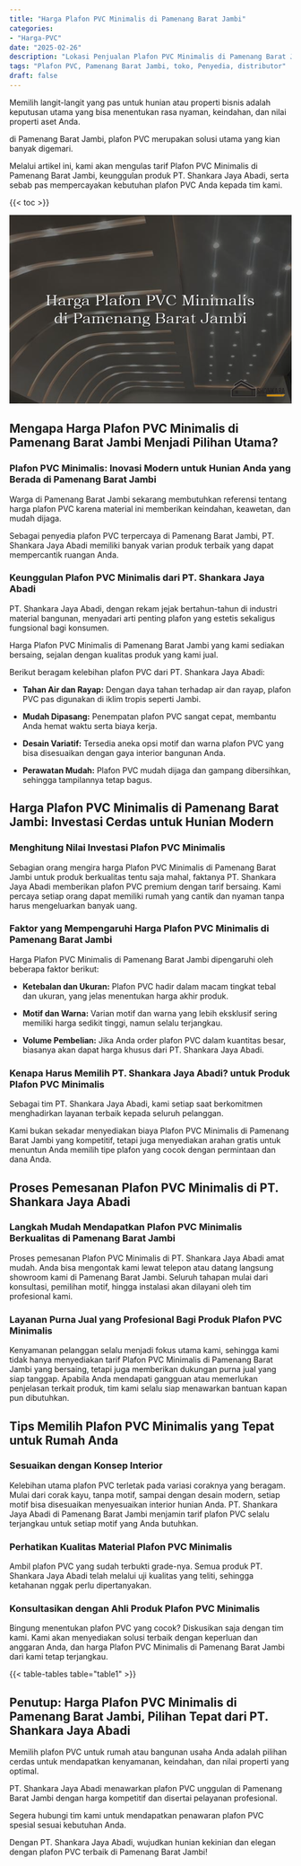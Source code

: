 ```yaml
---
title: "Harga Plafon PVC Minimalis di Pamenang Barat Jambi"
categories: 
- "Harga-PVC"
date: "2025-02-26"
description: "Lokasi Penjualan Plafon PVC Minimalis di Pamenang Barat Jambi untuk rumah, office, serta ritel. Material unggulan, variasi motif, variasi warna elegan, beserta servis penempatan ditangani oleh teknisi ahli serta kepastian resmi!|Layanan penjualan Plafon PVC Minimalis di Pamenang Barat Jambi bagi keperluan hunian, kantor, maupun toko, beserta produk berkualitas dan penempatan oleh tim ahli serta jaminan resmi.|Solusi Plafon PVC Minimalis di Pamenang Barat Jambi yang andal untuk hunian, office, serta gerai, bersama produk unggulan dan pemasangan dikerjakan oleh teknisi berpengalaman dan garansi resmi.|Penjualan Plafon PVC Minimalis di Pamenang Barat Jambi bagi hunian, perkantoran, dan ritel, beserta material berkualitas dan penempatan oleh teknisi berpengalaman, disertai beserta garansi resmi.}"
tags: "Plafon PVC, Pamenang Barat Jambi, toko, Penyedia, distributor"
draft: false
---
```


Memilih langit-langit yang pas untuk hunian atau properti bisnis adalah keputusan utama yang bisa menentukan rasa nyaman, keindahan, dan nilai properti aset Anda.

di Pamenang Barat Jambi, plafon PVC merupakan solusi utama yang kian banyak digemari.

Melalui artikel ini, kami akan mengulas tarif Plafon PVC Minimalis di Pamenang Barat Jambi, keunggulan produk PT. Shankara Jaya Abadi, serta sebab pas mempercayakan kebutuhan plafon PVC Anda kepada tim kami.

{{< toc >}}

![Harga Plafon PVC Minimalis di Pamenang Barat Jambi](/images/Harga-PVC/Harga-Plafon-PVC-Minimalis-di-Pamenang-Barat-Jambi.png)


## Mengapa Harga Plafon PVC Minimalis di Pamenang Barat Jambi Menjadi Pilihan Utama?

### Plafon PVC Minimalis: Inovasi Modern untuk Hunian Anda yang Berada di Pamenang Barat Jambi

Warga di Pamenang Barat Jambi sekarang membutuhkan referensi tentang harga plafon PVC karena material ini memberikan keindahan, keawetan, dan mudah dijaga.

Sebagai penyedia plafon PVC terpercaya di Pamenang Barat Jambi, PT. Shankara Jaya Abadi memiliki banyak varian produk terbaik yang dapat mempercantik ruangan Anda.

### Keunggulan Plafon PVC Minimalis dari PT. Shankara Jaya Abadi

PT. Shankara Jaya Abadi, dengan rekam jejak bertahun-tahun di industri material bangunan, menyadari arti penting plafon yang estetis sekaligus fungsional bagi konsumen.

Harga Plafon PVC Minimalis di Pamenang Barat Jambi yang kami sediakan bersaing, sejalan dengan kualitas produk yang kami jual.

Berikut beragam kelebihan plafon PVC dari PT. Shankara Jaya Abadi:

- **Tahan Air dan Rayap:** Dengan daya tahan terhadap air dan rayap, plafon PVC pas digunakan di iklim tropis seperti Jambi.

- **Mudah Dipasang:** Penempatan plafon PVC sangat cepat, membantu Anda hemat waktu serta biaya kerja.

- **Desain Variatif:** Tersedia aneka opsi motif dan warna plafon PVC yang bisa disesuaikan dengan gaya interior bangunan Anda.

- **Perawatan Mudah:** Plafon PVC mudah dijaga dan gampang dibersihkan, sehingga tampilannya tetap bagus.

## Harga Plafon PVC Minimalis di Pamenang Barat Jambi: Investasi Cerdas untuk Hunian Modern

### Menghitung Nilai Investasi Plafon PVC Minimalis

Sebagian orang mengira harga Plafon PVC Minimalis di Pamenang Barat Jambi untuk produk berkualitas tentu saja mahal, faktanya PT. Shankara Jaya Abadi memberikan plafon PVC premium dengan tarif bersaing. Kami percaya setiap orang dapat memiliki rumah yang cantik dan nyaman tanpa harus mengeluarkan banyak uang.

### Faktor yang Mempengaruhi Harga Plafon PVC Minimalis di Pamenang Barat Jambi

Harga Plafon PVC Minimalis di Pamenang Barat Jambi dipengaruhi oleh beberapa faktor berikut:

- **Ketebalan dan Ukuran:** Plafon PVC hadir dalam macam tingkat tebal dan ukuran, yang jelas menentukan harga akhir produk.

- **Motif dan Warna:** Varian motif dan warna yang lebih eksklusif sering memiliki harga sedikit tinggi, namun selalu terjangkau.

- **Volume Pembelian:** Jika Anda order plafon PVC dalam kuantitas besar, biasanya akan dapat harga khusus dari PT. Shankara Jaya Abadi.

### Kenapa Harus Memilih PT. Shankara Jaya Abadi? untuk Produk Plafon PVC Minimalis

Sebagai tim PT. Shankara Jaya Abadi, kami setiap saat berkomitmen menghadirkan layanan terbaik kepada seluruh pelanggan.

Kami bukan sekadar menyediakan biaya Plafon PVC Minimalis di Pamenang Barat Jambi yang kompetitif, tetapi juga menyediakan arahan gratis untuk menuntun Anda memilih tipe plafon yang cocok dengan permintaan dan dana Anda.

## Proses Pemesanan Plafon PVC Minimalis di PT. Shankara Jaya Abadi

### Langkah Mudah Mendapatkan Plafon PVC Minimalis Berkualitas di Pamenang Barat Jambi

Proses pemesanan Plafon PVC Minimalis di PT. Shankara Jaya Abadi amat mudah. Anda bisa mengontak kami lewat telepon atau datang langsung showroom kami di Pamenang Barat Jambi. Seluruh tahapan mulai dari konsultasi, pemilihan motif, hingga instalasi akan dilayani oleh tim profesional kami.

### Layanan Purna Jual yang Profesional Bagi Produk Plafon PVC Minimalis

Kenyamanan pelanggan selalu menjadi fokus utama kami, sehingga kami tidak hanya menyediakan tarif Plafon PVC Minimalis di Pamenang Barat Jambi yang bersaing, tetapi juga memberikan dukungan purna jual yang siap tanggap. Apabila Anda mendapati gangguan atau memerlukan penjelasan terkait produk, tim kami selalu siap menawarkan bantuan kapan pun dibutuhkan.

## Tips Memilih Plafon PVC Minimalis yang Tepat untuk Rumah Anda

### Sesuaikan dengan Konsep Interior

Kelebihan utama plafon PVC terletak pada variasi coraknya yang beragam. Mulai dari corak kayu, tanpa motif, sampai dengan desain modern, setiap motif bisa disesuaikan menyesuaikan interior hunian Anda. PT. Shankara Jaya Abadi di Pamenang Barat Jambi menjamin tarif plafon PVC selalu terjangkau untuk setiap motif yang Anda butuhkan.

### Perhatikan Kualitas Material Plafon PVC Minimalis

Ambil plafon PVC yang sudah terbukti grade-nya. Semua produk PT. Shankara Jaya Abadi telah melalui uji kualitas yang teliti, sehingga ketahanan nggak perlu dipertanyakan.

### Konsultasikan dengan Ahli Produk Plafon PVC Minimalis

Bingung menentukan plafon PVC yang cocok? Diskusikan saja dengan tim kami. Kami akan menyediakan solusi terbaik dengan keperluan dan anggaran Anda, dan harga Plafon PVC Minimalis di Pamenang Barat Jambi dari kami tetap terjangkau.

{{< table-tables table="table1" >}}

## Penutup: Harga Plafon PVC Minimalis di Pamenang Barat Jambi, Pilihan Tepat dari PT. Shankara Jaya Abadi

Memilih plafon PVC untuk rumah atau bangunan usaha Anda adalah pilihan cerdas untuk mendapatkan kenyamanan, keindahan, dan nilai properti yang optimal.

PT. Shankara Jaya Abadi menawarkan plafon PVC unggulan di Pamenang Barat Jambi dengan harga kompetitif dan disertai pelayanan profesional.

Segera hubungi tim kami untuk mendapatkan penawaran plafon PVC spesial sesuai kebutuhan Anda.

Dengan PT. Shankara Jaya Abadi, wujudkan hunian kekinian dan elegan dengan plafon PVC terbaik di Pamenang Barat Jambi!